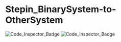 # Stepin_BinarySystem-to-OtherSystem
![Code_Inspector_Badge](https://www.code-inspector.com/project/27714/score/svg)
![Code_Inspector_Badge](https://www.code-inspector.com/project/27714/status/svg)
